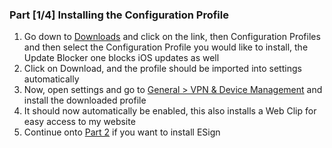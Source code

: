 ### Part [1/4] Installing the Configuration Profile
1. Go down to [Downloads](#downloads) and click on the link, then Configuration Profiles and then select the Configuration Profile you would like to install, the Update Blocker one blocks iOS updates as well
2. Click on Download, and the profile should be imported into settings automatically
3. Now, open settings and go to [General > VPN & Device Management](prefs:root=General&path=ManagedConfigurationList) and install the downloaded profile
4. It should now automatically be enabled, this also installs a Web Clip for easy access to my website
5. Continue onto [Part 2](#part-24-installing-esign) if you want to install ESign
